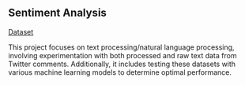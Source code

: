 ## Sentiment Analysis 

[Dataset](https://www.kaggle.com/datasets/pashupatigupta/emotion-detection-from-text)

This project focuses on text processing/natural language processing, involving experimentation with both processed and raw text data from Twitter comments. Additionally, it includes testing these datasets with various machine learning models to determine optimal performance.

